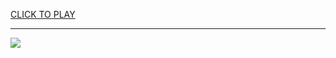 
<a href="https://premium76.site?title=unblocked_games_worlds_hardest_game&ref=13M">CLICK TO PLAY</a></h3>
<hr>

<a href="https://premium76.site?title=unblocked_games_worlds_hardest_game&ref=13M"><img src="https://clearcache.store/games.png"></a>


